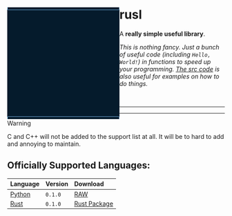 <div align="left" id="Main">
  
<img align="left" style="width:260px" src="logo/logo.gif" width="288px">

<h1>rusl</h1>

A **really simple useful library**.

*This is nothing fancy. Just a bunch of useful code (including `Hello, World!`) in functions to speed up your programming. [The src code](/src/) is also useful for examples on how to do things.*

<br/>

---

<hr/>

> [!WARNING]
> C and C++ will not be added to the support list at all. It will be to hard to add and annoying to maintain.

## Officially Supported Languages:

| Language      | Version      | Download      |
| :------------ | :----------- | :------------ |
| [Python](https://python.org) | `0.1.0` | [RAW](/dist/RAW/Python/) |
| [Rust](https://rust-lang.org) | `0.1.0` | [Rust Package](/src/Rust/rsrusl/) |

</div> <!-- Main -->
